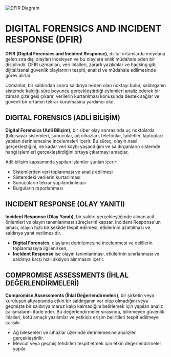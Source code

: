 ![DFIR Diagram](images/image.png)






# DIGITAL FORENSICS AND INCIDENT RESPONSE (DFIR)

**DFIR (Digital Forensics and Incident Response)**, dijital ortamlarda meydana gelen sıra dışı olayları inceleyen ve bu olaylara anlık müdahale eden bir disiplindir. DFIR uzmanları, veri ihlalleri, zararlı yazılımlar ve hacking gibi dijital/sanal güvenlik olaylarının tespiti, analizi ve müdahale edilmesinde görev alırlar. 

Uzmanlar, bir saldırıdan sonra saldırıya neden olan noktayı bulur, saldırganın sistemde kaldığı süre boyunca gerçekleştirdiği eylemleri analiz ederek bir zaman çizelgesi çıkarır, verilerin kurtarılması konusunda destek sağlar ve güvenli bir ortamın tekrar kurulmasına yardımcı olur.

## DIGITAL FORENSICS (ADLİ BİLİŞİM)

**Digital Forensics (Adli Bilişim)**, bir siber olay sonrasında uç noktalarda (bilgisayar sistemleri, sunucular, ağ cihazları, telefonlar, tabletler, laptoplar) yapılan derinlemesine incelemeleri içerir. Bu süreç, olayın nasıl gerçekleştiğini, ne kadar veri kaybı yaşandığını ve saldırganların sistemde hangi işlemleri gerçekleştirdiğini ortaya çıkarmayı amaçlar.

Adli bilişim kapsamında yapılan işlemler şunları içerir:
- Sistemlerden veri toplanması ve analiz edilmesi
- Sistemdeki verilerin kurtarılması
- Sunucuların tekrar yapılandırılması
- Bulguların raporlanması

## INCIDENT RESPONSE (OLAY YANITI)

**Incident Response (Olay Yanıtı)**, bir saldırı gerçekleştiğinde alınan acil önlemleri ve olayın tanımlanması süreçlerini kapsar. Incident Response'un amacı, olayın hızlı bir şekilde tespit edilmesi, etkilerinin azaltılması ve saldırıya yanıt verilmesidir.

- **Digital Forensics**, olayların derinlemesine incelenmesi ve delillerin toplanmasıyla ilgilenirken, 
- **Incident Response** ise olayın tanımlanması, etkilerinin sınırlanması ve saldırıya karşı hızlı aksiyon alınmasını içerir.

## COMPROMISE ASSESSMENTS (İHLAL DEĞERLENDİRMELERİ)

**Compromise Assessments (İhlal Değerlendirmeleri)**, bir şirketin veya kuruluşun altyapısında etkin bir saldırganın var olup olmadığını veya geçmişte bir saldırıya maruz kalıp kalmadığını belirlemek için yapılan analiz çalışmalarını ifade eder. Bu değerlendirmeler sırasında, bilinmeyen güvenlik ihlalleri, kötü amaçlı yazılımlar ve yetkisiz erişim belirtileri tespit edilmeye çalışılır.

- Ağ bileşenleri ve cihazlar üzerinde derinlemesine analizler gerçekleştirilir.
- Mevcut veya geçmiş tehditleri tespit etmek için etkin değerlendirmeler yapılır.

